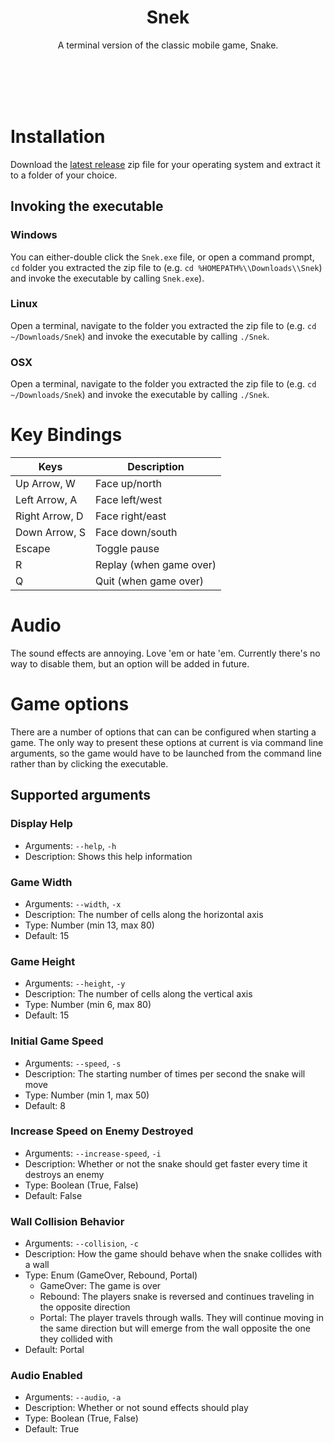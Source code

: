 <h1 align="center">
    Snek
</h1>

<p align="center">
    A terminal version of the classic mobile game, Snake.
</p>
<br/>
<br/>
<br/>
<br/>

# Installation

Download the [latest release](https://github.com/devklick/Snek/releases) zip file for your operating system and extract it to a folder of your choice.

## Invoking the executable

### Windows

You can either-double click the `Snek.exe` file, or open a command prompt, `cd` folder you extracted the zip file to (e.g. `cd %HOMEPATH%\\Downloads\\Snek`) and invoke the executable by calling `Snek.exe`).

### Linux

Open a terminal, navigate to the folder you extracted the zip file to (e.g. `cd ~/Downloads/Snek`) and invoke the executable by calling `./Snek`.

### OSX

Open a terminal, navigate to the folder you extracted the zip file to (e.g. `cd ~/Downloads/Snek`) and invoke the executable by calling `./Snek`.

# Key Bindings

| Keys           | Description             |
| -------------- | ----------------------- |
| Up Arrow, W    | Face up/north           |
| Left Arrow, A  | Face left/west          |
| Right Arrow, D | Face right/east         |
| Down Arrow, S  | Face down/south         |
| Escape         | Toggle pause            |
| R              | Replay (when game over) |
| Q              | Quit (when game over)   |

# Audio

The sound effects are annoying. Love 'em or hate 'em. Currently there's no way to disable them, but an option will be added in future.

# Game options

There are a number of options that can can be configured when starting a game. The only way to present these options at current is via command line arguments, so the game would have to be launched from the command line rather than by clicking the executable.

## Supported arguments
  
### Display Help
- Arguments: `--help`, `-h`
- Description: Shows this help information

### Game Width
- Arguments: `--width`, `-x`
- Description: The number of cells along the horizontal axis
- Type: Number (min 13, max 80)
- Default: 15

### Game Height
- Arguments: `--height`, `-y`
- Description: The number of cells along the vertical axis
- Type: Number (min 6, max 80)
- Default: 15

### Initial Game Speed
- Arguments: `--speed`, `-s`
- Description: The starting number of times per second the snake will move
- Type: Number (min 1, max 50)
- Default: 8

### Increase Speed on Enemy Destroyed
- Arguments: `--increase-speed`, `-i`
- Description: Whether or not the snake should get faster every time it destroys an enemy
- Type: Boolean (True, False)
- Default: False

### Wall Collision Behavior
- Arguments: `--collision`, `-c`
- Description: How the game should behave when the snake collides with a wall
- Type: Enum (GameOver, Rebound, Portal)
  - GameOver: The game is over
  - Rebound: The players snake is reversed and continues traveling in the opposite direction
  - Portal: The player travels through walls. They will continue moving in the same direction but will emerge from the wall opposite the one they collided with
- Default: Portal

### Audio Enabled
- Arguments: `--audio`, `-a`
- Description: Whether or not sound effects should play
- Type: Boolean (True, False)
- Default: True
